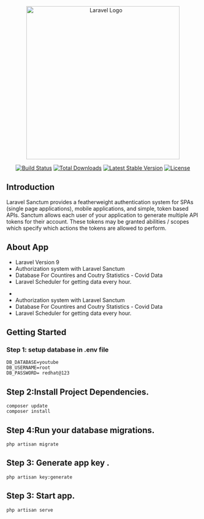 <p align="center"><a href="https://laravel.com" target="_blank"><img src="https://raw.githubusercontent.com/laravel/art/master/logo-lockup/5%20SVG/2%20CMYK/1%20Full%20Color/laravel-logolockup-cmyk-red.svg" width="400" alt="Laravel Logo"></a></p>

<p align="center">
<a href="https://travis-ci.org/laravel/framework"><img src="https://travis-ci.org/laravel/framework.svg" alt="Build Status"></a>
<a href="https://packagist.org/packages/laravel/framework"><img src="https://img.shields.io/packagist/dt/laravel/framework" alt="Total Downloads"></a>
<a href="https://packagist.org/packages/laravel/framework"><img src="https://img.shields.io/packagist/v/laravel/framework" alt="Latest Stable Version"></a>
<a href="https://packagist.org/packages/laravel/framework"><img src="https://img.shields.io/packagist/l/laravel/framework" alt="License"></a>
</p>

## Introduction
<p>Laravel Sanctum provides a featherweight authentication system for SPAs (single page applications), mobile applications, and simple, token based APIs. Sanctum allows each user of your application to generate multiple API tokens for their account. These tokens may be granted abilities / scopes which specify which actions the tokens are allowed to perform.</p>


## About App

<ul>
    <li>Laravel Version 9</li>
    <li>Authorization system with Laravel Sanctum</li>
    <li>Database For Countires and Coutry Statistics - Covid Data</li>
    <li>Laravel Scheduler for getting data every hour.</li>
</ul>


<ul>
    <li></li>
    <li>Authorization system with Laravel Sanctum</li>
    <li>Database For Countires and Coutry Statistics - Covid Data</li>
    <li>Laravel Scheduler for getting data every hour.</li>
</ul>



## Getting Started
### Step 1: setup database in .env file

```` 
DB_DATABASE=youtube
DB_USERNAME=root
DB_PASSWORD= redhat@123
````

## Step 2:Install Project Dependencies.

```` 
composer update
composer install
```` 

## Step 4:Run your database migrations.

```` 
php artisan migrate
```` 

## Step 3: Generate app key .

```` 
php artisan key:generate
```` 

## Step 3: Start app.

```` 
php artisan serve
```` 
